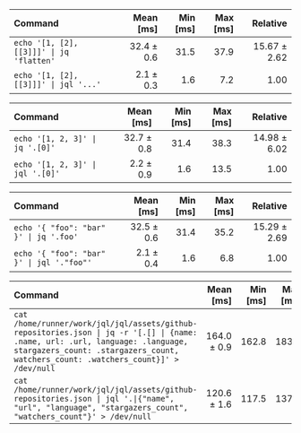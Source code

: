 | Command | Mean [ms] | Min [ms] | Max [ms] | Relative |
|:---|---:|---:|---:|---:|
| `echo '[1, [2], [[3]]]' \| jq 'flatten'` | 32.4 ± 0.6 | 31.5 | 37.9 | 15.67 ± 2.62 |
| `echo '[1, [2], [[3]]]' \| jql '...'` | 2.1 ± 0.3 | 1.6 | 7.2 | 1.00 |

| Command | Mean [ms] | Min [ms] | Max [ms] | Relative |
|:---|---:|---:|---:|---:|
| `echo '[1, 2, 3]' \| jq '.[0]'` | 32.7 ± 0.8 | 31.4 | 38.3 | 14.98 ± 6.02 |
| `echo '[1, 2, 3]' \| jql '.[0]'` | 2.2 ± 0.9 | 1.6 | 13.5 | 1.00 |

| Command | Mean [ms] | Min [ms] | Max [ms] | Relative |
|:---|---:|---:|---:|---:|
| `echo '{ "foo": "bar" }' \| jq '.foo'` | 32.5 ± 0.6 | 31.4 | 35.2 | 15.29 ± 2.69 |
| `echo '{ "foo": "bar" }' \| jql '."foo"'` | 2.1 ± 0.4 | 1.6 | 6.8 | 1.00 |

| Command | Mean [ms] | Min [ms] | Max [ms] | Relative |
|:---|---:|---:|---:|---:|
| `cat /home/runner/work/jql/jql/assets/github-repositories.json \| jq -r '[.[] \| {name: .name, url: .url, language: .language, stargazers_count: .stargazers_count, watchers_count: .watchers_count}]' > /dev/null` | 164.0 ± 0.9 | 162.8 | 183.1 | 1.36 ± 0.02 |
| `cat /home/runner/work/jql/jql/assets/github-repositories.json \| jql '.\|{"name", "url", "language", "stargazers_count", "watchers_count"}' > /dev/null` | 120.6 ± 1.6 | 117.5 | 137.0 | 1.00 |

